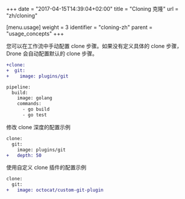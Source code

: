 +++
date = "2017-04-15T14:39:04+02:00"
title = "Cloning 克隆"
url = "zh/cloning"

[menu.usage]
  weight = 3
  identifier = "cloning-zh"
  parent = "usage_concepts"
+++

<!--Drone automatically configures a default clone step if not explicitly defined. You can manually configure the clone step in your pipeline for customization:-->

您可以在工作流中手动配置 clone 步骤。如果没有定义具体的 clone 步骤，Drone 会自动配置默认的 clone 步骤。

```diff
+clone:
+  git:
+    image: plugins/git

pipeline:
  build:
    image: golang
    commands:
      - go build
      - go test
```

<!--Example configuration to override depth:-->

修改 clone 深度的配置示例

```diff
clone:
  git:
    image: plugins/git
+   depth: 50
```

<!--Example configuration to use a custom clone plugin:-->

使用自定义 clone 插件的配置示例

```diff
clone:
  git:
+   image: octocat/custom-git-plugin
```
